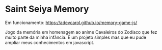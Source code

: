 # Saint Seiya Memory

Em funcionamento: https://adevcarol.github.io/memory-game-js/

Jogo da memória em homenagem ao anime Cavaleiros do Zodíaco que fez muito parte da minha infância. É um projeto simples mas que eu pude ampliar meus conhecimentos em javascript.
